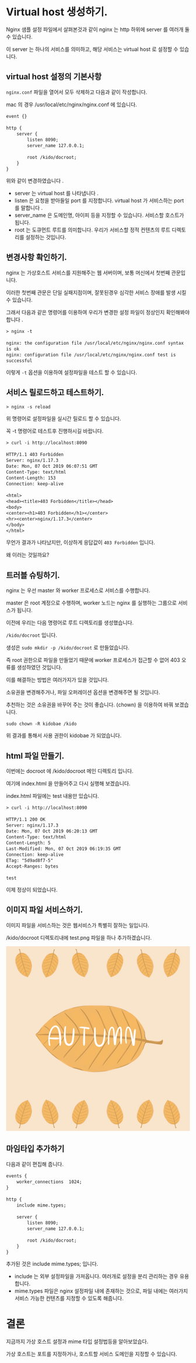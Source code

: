 # Virtual host 생성하기.

Nginx 샘플 설정 파일에서 살펴본것과 같이 nginx 는 http 하위에 server 를 여러개 둘 수 있습니다.

이 server 는 하나의 서비스를 의미하고, 해당 서비스는 virtual host 로 설정할 수 있습니다.

## virtual host 설정의 기본사항

`nginx.conf` 파일을 열어서 모두 삭제하고 다음과 같이 작성합니다.

mac 의 경우 /usr/local/etc/nginx/nginx.conf 에 있습니다.

```
event {}

http {
    server {
        listen 8090;
        server_name 127.0.0.1;

        root /kido/docroot;
    }
}
```

위와 같이 변경하였습니다 .

- server 는 virtual host 를 나타냅니다 .
- listen 은 요청을 받아들일 port 를 지정합니다. virtual host 가 서비스하는 port 를 말합니다 .
- server_name 은 도메인명, 아이피 등을 지정할 수 있습니다. 서비스할 호스트가 됩니다. 
- root 는 도큐먼트 루트를 의미합니다. 우리가 서비스할 정적 컨텐츠의 루트 디렉토리를 설정하는 것입니다. 

## 변경사항 확인하기. 

nginx 는 가상호스트 서비스를 지원해주는 웹 서버이며, 보통 머신에서 첫번째 관문입니다. 

이러한 첫번째 관문은 단일 실패지점이며, 잘못된경우 심각한 서비스 장애를 발생 시킬 수 있습니다. 

그래서 다음과 같은 명령어를 이용하여 우리가 변경한 설정 파일이 정상인지 확인해봐야 합니다 .

```
> nginx -t

nginx: the configuration file /usr/local/etc/nginx/nginx.conf syntax is ok
nginx: configuration file /usr/local/etc/nginx/nginx.conf test is successful
```

이렇게 `-t` 옵션을 이용하여 설정파일을 테스트 할 수 있습니다. 

## 서비스 릴로드하고 테스트하기. 

```
> nginx -s reload
```

위 명령어로 설정파일을 실시간 릴로드 할 수 있습니다. 

꼭 -t 명령어로 테스트후 진행하시길 바랍니다. 

```
> curl -i http://localhost:8090

HTTP/1.1 403 Forbidden
Server: nginx/1.17.3
Date: Mon, 07 Oct 2019 06:07:51 GMT
Content-Type: text/html
Content-Length: 153
Connection: keep-alive

<html>
<head><title>403 Forbidden</title></head>
<body>
<center><h1>403 Forbidden</h1></center>
<hr><center>nginx/1.17.3</center>
</body>
</html>
```

무언가 결과가 나타났지만, 이상하게 응답값이 `403 Forbidden` 입니다. 

왜 이러는 것일까요?

## 트러블 슈팅하기. 

nginx 는 우선 master 와 worker 프로세스로 서비스를 수행합니다. 

master 은 root 계정으로 수행하며, worker 노드는 nginx 를 실행하는 그룹으로 서비스가 됩니다. 

이전에 우리는 다음 명령어로 루트 디렉토리를 생성했습니다. 

`/kido/docroot` 입니다. 

생성은 `sudo mkdir -p /kido/docroot` 로 만들었습니다. 

즉 root 권한으로 파일을 만들었기 때문에 worker 프로세스가 접근할 수 없어 403 오류를 생성하였던 것입니다. 

이를 해결하는 방법은 여러가지가 있을 것입니다. 

소유권을 변경해주거나, 파일 오퍼레이션 옵션을 변경해주면 될 것입니다. 

추천하는 것은 소유권을 바꾸어 주는 것이 좋습니다. (chown) 을 이용하여 바꿔 보겠습니다. 

```
sudo chown -R kidobae /kido
```

위 결과를 통해서 사용 권한이 kidobae 가 되었습니다. 

## html 파일 만들기. 

이번에는 docroot 에 /kido/docroot 메인 디렉토리 입니다. 

여기에 index.html 을 만들어주고 다시 실행해 보겠습니다. 

index.html 파일에는 test 내용만 있습니다. 

```
> curl -i http://localhost:8090

HTTP/1.1 200 OK
Server: nginx/1.17.3
Date: Mon, 07 Oct 2019 06:20:13 GMT
Content-Type: text/html
Content-Length: 5
Last-Modified: Mon, 07 Oct 2019 06:19:35 GMT
Connection: keep-alive
ETag: "5d9ad8f7-5"
Accept-Ranges: bytes

test
```

이제 정상이 되었습니다. 

## 이미지 파일 서비스하기. 

이미지 파일을 서비스하는 것은 웹서비스가 특별히 잘하는 일입니다. 

/kido/docroot 디렉토리내에 test.png 파일을 하나 추가하겠습니다. 

![test.png](./test.png) 

## 마임타입 추가하기 

다음과 같이 편집해 줍니다. 

```
events {
    worker_connections  1024;
}

http {
	include mime.types;

	server {
		listen 8090;
		server_name 127.0.0.1;

		root /kido/docroot;
	}
}
```

추가된 것은 include mime.types; 입니다. 

- include 는 외부 설정파일을 가져옵니다. 여러개로 설정을 분리 관리하는 경우 유용합니다. 
- mime.types 파일은 nginx 설정파일 내에 존재하는 것으로, 파일 내에는 여러가지 서비스 가능한 컨텐츠를 지정할 수 있도록 해줍니다. 

# 결론

지금까지 가상 호스트 설정과 mime 타입 설정법등을 알아보았습다. 

가상 호스트는 포트를 지정하거나, 호스트할 서비스 도메인을 지정할 수 있습니다. 

